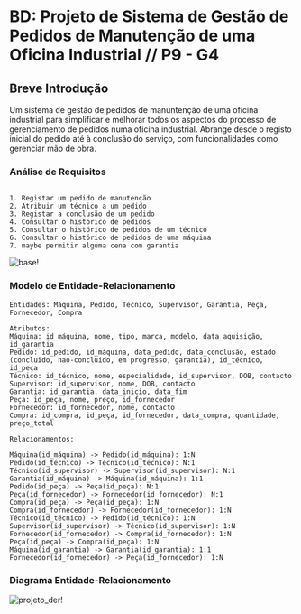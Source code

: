 # BD: Projeto de Sistema de Gestão de Pedidos de Manutenção de uma Oficina Industrial // P9 - G4

## Breve Introdução

Um sistema de gestão de pedidos de manuntenção de uma oficina industrial para simplificar e melhorar todos os aspectos do processo de gerenciamento de pedidos numa oficina industrial. Abrange desde o registo inicial do pedido até à conclusão do serviço, com funcionalidades como gerenciar mão de obra.

### Análise de Requisitos

```

1. Registar um pedido de manutenção
2. Atribuir um técnico a um pedido
3. Registar a conclusão de um pedido
4. Consultar o histórico de pedidos
5. Consultar o histórico de pedidos de um técnico
6. Consultar o histórico de pedidos de uma máquina
7. maybe permitir alguma cena com garantia

```

![base!](base.png)

### Modelo de Entidade-Relacionamento

```
Entidades: Máquina, Pedido, Técnico, Supervisor, Garantia, Peça, Fornecedor, Compra

Atributos: 
Máquina: id_máquina, nome, tipo, marca, modelo, data_aquisição, id_garantia
Pedido: id_pedido, id_máquina, data_pedido, data_conclusão, estado (concluido, nao-concluido, em progresso, garantia), id_técnico, id_peça
Técnico: id_técnico, nome, especialidade, id_supervisor, DOB, contacto
Supervisor: id_supervisor, nome, DOB, contacto
Garantia: id_garantia, data_inicio, data_fim     
Peça: id_peça, nome, preço, id_fornecedor
Fornecedor: id_fornecedor, nome, contacto  
Compra: id_compra, id_peça, id_fornecedor, data_compra, quantidade, preço_total
           
Relacionamentos:

Máquina(id_máquina) -> Pedido(id_máquina): 1:N
Pedido(id_técnico) -> Técnico(id_técnico): N:1
Técnico(id_supervisor) -> Supervisor(id_supervisor): N:1
Garantia(id_máquina) -> Máquina(id_máquina): 1:1
Pedido(id_peça) -> Peça(id_peça): N:1
Peça(id_fornecedor) -> Fornecedor(id_fornecedor): N:1
Compra(id_peça) -> Peça(id_peça): 1:N
Compra(id_fornecedor) -> Fornecedor(id_fornecedor): 1:N
Técnico(id_técnico) -> Pedido(id_técnico): 1:N
Supervisor(id_supervisor) -> Técnico(id_supervisor): 1:N
Fornecedor(id_fornecedor) -> Compra(id_fornecedor): 1:N
Peça(id_peça) -> Compra(id_peça): 1:N
Máquina(id_garantia) -> Garantia(id_garantia): 1:1
Fornecedor(id_fornecedor) -> Peça(id_fornecedor): 1:N

```



### Diagrama Entidade-Relacionamento

![projeto_der!](projeto_der.png)